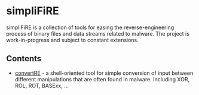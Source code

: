# simpliFiRE #

simpliFiRE is a collection of tools for easing the reverse-engineering process of binary files and data streams related to malware.
The project is work-in-progress and subject to constant extensions.

## Contents ##

  * [convertRE](convertRE.md) - a shell-oriented tool for simple conversion of input between different manipulations that are often found in malware. Including XOR, ROL, ROT, BASExx, ...